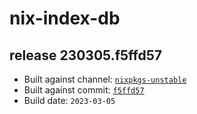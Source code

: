 # nix-index-db
## release 230305.f5ffd57
- Built against channel: [`nixpkgs-unstable`](https://github.com/nixos/nixpkgs/tree/nixpkgs-unstable)
- Built against commit: [`f5ffd57`](https://github.com/NixOS/nixpkgs/commit/f5ffd5787786dde3a8bf648c7a1b5f78c4e01abb)
- Build date: `2023-03-05`
